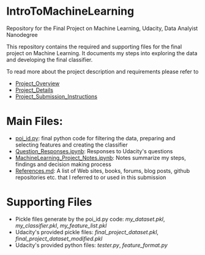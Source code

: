 # IntroToMachineLearning
Repository for the Final Project on Machine Learning, Udacity, Data Analyist Nanodegree

This repository contains the required and supporting files for the final project on Machine Learning. It documents my steps into exploring the data and developing the final classifier.

To read more about the project description and requirements please refer to
* [Project_Overview](file:Project_Overview.md)
* [Project_Details](file:Project_Details.md)
* [Project_Submission_Instructions](file:Project_Submission_Instructions.md)

# Main Files:
 * [poi_id.py](file:poi_id.py): final python code for filtering the data, preparing and selecting features and creating the classifier
 * [Question_Responses.ipynb](file:Question_Responses.ipynb): Responses to Udacity's questions
 * [MachineLearning_Project_Notes.ipynb](file:MachineLearning_Project_Notes.ipynb): Notes summarize my steps, findings and decision making process
 * [References.md](file:References.md): A list of Web sites, books, forums, blog posts, github repositories etc. that I referred to or used in this submission 
 
# Supporting Files

 * Pickle files generate by the poi_id.py code: *my_dataset.pkl*, *my_classifier.pkl*, *my_feature_list.pkl*
 * Udacity's provided pickle files: *final_project_dataset.pkl*, *final_project_dataset_modified.pkl*
 * Udacity's provided python files: *tester.py*, *feature_format.py*
 
